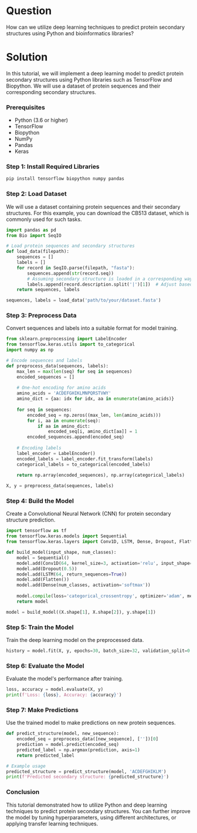 # Question

How can we utilize deep learning techniques to predict protein secondary structures using Python and bioinformatics libraries?

# Solution

In this tutorial, we will implement a deep learning model to predict protein secondary structures using Python libraries such as TensorFlow and Biopython. We will use a dataset of protein sequences and their corresponding secondary structures.

### Prerequisites

- Python (3.6 or higher)
- TensorFlow
- Biopython
- NumPy
- Pandas
- Keras

### Step 1: Install Required Libraries

```bash
pip install tensorflow biopython numpy pandas
```

### Step 2: Load Dataset

We will use a dataset containing protein sequences and their secondary structures. For this example, you can download the CB513 dataset, which is commonly used for such tasks.

```python
import pandas as pd
from Bio import SeqIO

# Load protein sequences and secondary structures
def load_data(filepath):
    sequences = []
    labels = []
    for record in SeqIO.parse(filepath, "fasta"):
        sequences.append(str(record.seq))
        # Assuming secondary structure is loaded in a corresponding way
        labels.append(record.description.split('|')[1])  # Adjust based on your dataset
    return sequences, labels

sequences, labels = load_data('path/to/your/dataset.fasta')
```

### Step 3: Preprocess Data

Convert sequences and labels into a suitable format for model training.

```python
from sklearn.preprocessing import LabelEncoder
from tensorflow.keras.utils import to_categorical
import numpy as np

# Encode sequences and labels
def preprocess_data(sequences, labels):
    max_len = max(len(seq) for seq in sequences)
    encoded_sequences = []
    
    # One-hot encoding for amino acids
    amino_acids = 'ACDEFGHIKLMNPQRSTVWY'
    amino_dict = {aa: idx for idx, aa in enumerate(amino_acids)}
    
    for seq in sequences:
        encoded_seq = np.zeros((max_len, len(amino_acids)))
        for i, aa in enumerate(seq):
            if aa in amino_dict:
                encoded_seq[i, amino_dict[aa]] = 1
        encoded_sequences.append(encoded_seq)
    
    # Encoding labels
    label_encoder = LabelEncoder()
    encoded_labels = label_encoder.fit_transform(labels)
    categorical_labels = to_categorical(encoded_labels)
    
    return np.array(encoded_sequences), np.array(categorical_labels)

X, y = preprocess_data(sequences, labels)
```

### Step 4: Build the Model

Create a Convolutional Neural Network (CNN) for protein secondary structure prediction.

```python
import tensorflow as tf
from tensorflow.keras.models import Sequential
from tensorflow.keras.layers import Conv1D, LSTM, Dense, Dropout, Flatten

def build_model(input_shape, num_classes):
    model = Sequential()
    model.add(Conv1D(64, kernel_size=3, activation='relu', input_shape=input_shape))
    model.add(Dropout(0.5))
    model.add(LSTM(64, return_sequences=True))
    model.add(Flatten())
    model.add(Dense(num_classes, activation='softmax'))
    
    model.compile(loss='categorical_crossentropy', optimizer='adam', metrics=['accuracy'])
    return model

model = build_model((X.shape[1], X.shape[2]), y.shape[1])
```

### Step 5: Train the Model

Train the deep learning model on the preprocessed data.

```python
history = model.fit(X, y, epochs=30, batch_size=32, validation_split=0.2)
```

### Step 6: Evaluate the Model

Evaluate the model's performance after training.

```python
loss, accuracy = model.evaluate(X, y)
print(f'Loss: {loss}, Accuracy: {accuracy}')
```

### Step 7: Make Predictions

Use the trained model to make predictions on new protein sequences.

```python
def predict_structure(model, new_sequence):
    encoded_seq = preprocess_data([new_sequence], [''])[0]
    prediction = model.predict(encoded_seq)
    predicted_label = np.argmax(prediction, axis=1)
    return predicted_label

# Example usage
predicted_structure = predict_structure(model, 'ACDEFGHIKLM')
print(f'Predicted secondary structure: {predicted_structure}')
```

### Conclusion

This tutorial demonstrated how to utilize Python and deep learning techniques to predict protein secondary structures. You can further improve the model by tuning hyperparameters, using different architectures, or applying transfer learning techniques.